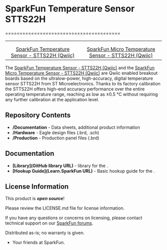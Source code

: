 # SparkFun Temperature Sensor STTS22H
========================================

<table class="table table-hover table-striped table-bordered">
    <tr>
        <th class="text-center"> 
        </th>
        <th class="text-center">
        </th>
    </tr>
    <tr align="center">
        <td><a href="https://www.sparkfun.com/products/21262"><img src="https://cdn.sparkfun.com/assets/parts/2/1/0/3/8/STTS22-_01.jpg" alt=""></a></td>
        <td><a href="https://www.sparkfun.com/products/21273"><img src="https://cdn.sparkfun.com/assets/parts/2/1/0/5/1/STTS22Micro-_01.jpg" alt=""></a></td>
    </tr>
    <tr align="center">
        <td><a href="https://www.sparkfun.com/products/21262">SparkFun Temperature Sensor - STTS22H (Qwiic)</a></td>
        <td><a href="https://www.sparkfun.com/products/21273">SparkFun Micro Temperature Sensor - STTS22H (Qwiic)</a></td>
    </tr>
</table>

The [SparkFun Temperature Sensor - STTS22H (Qwiic)](https://www.sparkfun.com/products/21262) and the [SparkFun Micro Temperature Sensor - STTS22H (Qwiic)](https://www.sparkfun.com/products/21273) are Qwiic enabled breakout boards based on the ultralow-power, high-accuracy, digital temperature sensor STTS22H from ST Microelectronics. Thanks to its factory calibration the STTS22H offers high-end accuracy performance over the entire operating temperature range, reaching as low as ±0.5 °C without requiring any further calibration at the application level. 

Repository Contents
-------------------

* **/Documentation** - Data sheets, additional product information
* **/Hardware** - Eagle design files (.brd, .sch)
* **/Production** - Production panel files (.brd)

Documentation
--------------
* **[Library](GitHub library URL)** - <LANGUAGE> library for the <PRODUCT NAME>.
* **[Hookup Guide](Learn.SparkFun URL)** - Basic hookup guide for the <PRODUCT NAME>.


License Information
-------------------

This product is _**open source**_! 

Please review the LICENSE.md file for license information. 

If you have any questions or concerns on licensing, please contact technical support on our [SparkFun forums](https://forum.sparkfun.com/viewforum.php?f=152).

Distributed as-is; no warranty is given.

- Your friends at SparkFun.

_<COLLABORATION CREDIT>_
